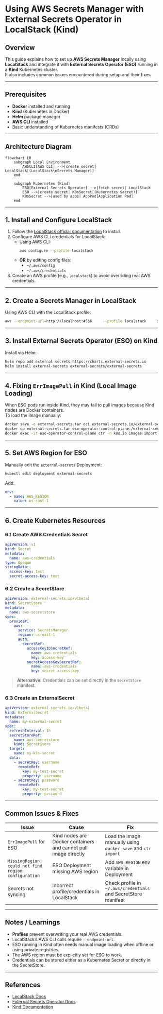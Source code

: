 # Using AWS Secrets Manager with External Secrets Operator in LocalStack (Kind)

## Overview
This guide explains how to set up **AWS Secrets Manager** locally using **LocalStack** and integrate it with **External Secrets Operator (ESO)** running in a **Kind** Kubernetes cluster.  
It also includes common issues encountered during setup and their fixes.

---

## Prerequisites
- **Docker** installed and running
- **Kind** (Kubernetes in Docker)
- **Helm** package manager
- **AWS CLI** installed
- Basic understanding of Kubernetes manifests (CRDs)

---

## Architecture Diagram
```mermaid
flowchart LR
    subgraph Local Environment
        AWSCLI[AWS CLI] -->|create secret| LocalStack[(LocalStack\nSecrets Manager)]
    end

    subgraph Kubernetes (Kind)
        ESO[External Secrets Operator] -->|fetch secret| LocalStack
        ESO -->|create secret| K8sSecret[(Kubernetes Secret)]
        K8sSecret -->|used by apps| AppPod[Application Pod]
    end
```

---

## 1. Install and Configure LocalStack
1. Follow the [LocalStack official documentation](https://docs.localstack.cloud/) to install.
2. Configure AWS CLI credentials for LocalStack:
    - Using AWS CLI:
      ```bash
      aws configure --profile localstack
      ```
    - **OR** by editing config files:
        - `~/.aws/config`
        - `~/.aws/credentials`
3. Create an AWS profile (e.g., `localstack`) to avoid overriding real AWS credentials.

---

## 2. Create a Secrets Manager in LocalStack
Using AWS CLI with the LocalStack profile:
```bash
aws --endpoint-url=http://localhost:4566     --profile localstack     secretsmanager create-secret     --name my-test-secret     --secret-string '{"username":"admin","password":"pass123"}'
```

---

## 3. Install External Secrets Operator (ESO) on Kind
Install via Helm:
```bash
helm repo add external-secrets https://charts.external-secrets.io
helm install external-secrets external-secrets/external-secrets
```

---

## 4. Fixing `ErrImagePull` in Kind (Local Image Loading)
When ESO pods run inside Kind, they may fail to pull images because Kind nodes are Docker containers.  
To load the image manually:

```bash
docker save -o external-secrets.tar oci.external-secrets.io/external-secrets/external-secrets:v0.19.0
docker cp external-secrets.tar eso-operator-control-plane:/external-secrets.tar
docker exec -it eso-operator-control-plane ctr -n k8s.io images import /external-secrets.tar
```

---

## 5. Set AWS Region for ESO
Manually edit the `external-secrets` Deployment:
```bash
kubectl edit deployment external-secrets
```
Add:
```yaml
env:
  - name: AWS_REGION
    value: us-east-1
```

---

## 6. Create Kubernetes Resources
### 6.1 Create AWS Credentials Secret
```yaml
apiVersion: v1
kind: Secret
metadata:
  name: aws-credentials
type: Opaque
stringData:
  access-key: test
  secret-access-key: test
```

### 6.2 Create a SecretStore
```yaml
apiVersion: external-secrets.io/v1beta1
kind: SecretStore
metadata:
  name: aws-secretstore
spec:
  provider:
    aws:
      service: SecretsManager
      region: us-east-1
      auth:
        secretRef:
          accessKeyIDSecretRef:
            name: aws-credentials
            key: access-key
          secretAccessKeySecretRef:
            name: aws-credentials
            key: secret-access-key
```
> **Alternative:** Credentials can be set directly in the `SecretStore` manifest.

### 6.3 Create an ExternalSecret
```yaml
apiVersion: external-secrets.io/v1beta1
kind: ExternalSecret
metadata:
  name: my-external-secret
spec:
  refreshInterval: 1h
  secretStoreRef:
    name: aws-secretstore
    kind: SecretStore
  target:
    name: my-k8s-secret
  data:
    - secretKey: username
      remoteRef:
        key: my-test-secret
        property: username
    - secretKey: password
      remoteRef:
        key: my-test-secret
        property: password
```

---

## Common Issues & Fixes
| Issue | Cause | Fix |
|-------|-------|-----|
| `ErrImagePull` for ESO | Kind nodes are Docker containers and cannot pull image directly | Load the image manually using `docker save` and `ctr import` |
| `MissingRegion: could not find region configuration` | ESO Deployment missing AWS region | Add `AWS_REGION` env variable in Deployment |
| Secrets not syncing | Incorrect profile/credentials in LocalStack | Check profile in `~/.aws/credentials` and SecretStore manifest |

---

## Notes / Learnings
- **Profiles** prevent overwriting your real AWS credentials.
- LocalStack’s AWS CLI calls require `--endpoint-url`.
- ESO running in Kind often needs manual image loading when offline or using private registries.
- The AWS region must be explicitly set for ESO to work.
- Credentials can be stored either as a Kubernetes Secret or directly in the SecretStore.

---

## References
- [LocalStack Docs](https://docs.localstack.cloud/)
- [External Secrets Operator Docs](https://external-secrets.io/)
- [Kind Documentation](https://kind.sigs.k8s.io/)